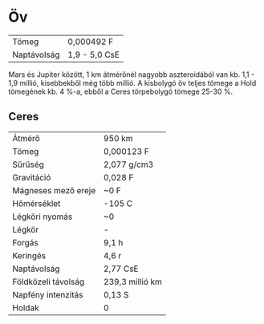 # Öv
|  |  |
| --- | --- |
| Tömeg | 0,000492 F |
| Naptávolság | 1,9 - 5,0 CsE |

Mars és Jupiter között, 1 km átmérőnél nagyobb aszteroidából van kb. 1,1 - 1,9 millió,
kisebbekből még több millió. A kisbolygó öv teljes tömege a Hold tömegének kb. 4 %-a,
ebből a Ceres törpebolygó tömege 25-30 %.

## Ceres
|  |  |
| --- | --- |
| Átmérő | 950 km |
| Tömeg | 0,000123 F |
| Sűrűség | 2,077 g/cm3
| Gravitáció | 0,028 F |
| Mágneses mező ereje | ~0 F |
| Hőmérséklet | -105 C |
| Légköri nyomás | ~0 |
| Légkör | - |
| Forgás | 9,1 h |
| Keringés| 4,6 r |
| Naptávolság | 2,77 CsE |
| Földközeli távolság | 239,3 millió km |
| Napfény intenzitás | 0,13 S |
| Holdak | 0 |

